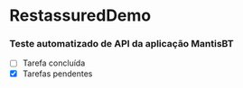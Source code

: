 # RestassuredDemo
### Teste automatizado de API da aplicação MantisBT
- [ ] Tarefa concluída
- [x] Tarefas pendentes
